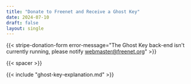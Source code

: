 ```yaml
---
title: "Donate to Freenet and Receive a Ghost Key"
date: 2024-07-10
draft: false
layout: single 
---
```


{{< stripe-donation-form error-message="The Ghost Key back-end isn't currently running, please notify webmaster@freenet.org" >}}

{{< spacer >}}

{{< include "ghost-key-explanation.md" >}}
